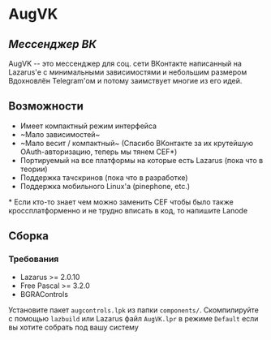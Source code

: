 # AugVK
## _Мессенджер ВК_

AugVK -- это мессенджер для соц. сети ВКонтакте написанный на Lazarus'е с минимальными зависимостями и небольшим размером
Вдохновлён Telegram'ом и потому заимствует многие из его идей. 

## Возможности

- Имеет компактный режим интерфейса
- ~Мало зависимостей~ 
- ~Мало весит / компактный~ (Спасибо ВКонтакте за их крутейшую OAuth-авторизацию, теперь мы тянем CEF*)
- Портируемый на все платформы на которые есть Lazarus (пока что в теории)
- Поддержка тачскринов (пока что в разработке)
- Поддержка мобильного Linux'а (pinephone, etc.)

\* Если кто-то знает чем можно заменить CEF чтобы было также кроссплатформенно и не трудно вписать в код, то напишите Lanode

## Сборка

### Требования
- Lazarus >= 2.0.10
- Free Pascal >= 3.2.0
- BGRAControls

Установите пакет `augcontrols.lpk` из папки `components/`.
Скомпилируйте с помощью `lazbuild` или Lazarus файл `AugVK.lpr` в режиме `Default` если вы хотите собрать под вашу систему
